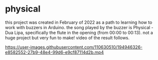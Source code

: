 # physical
this project was created in February of 2022 as a path to learning how to work with buzzers in Arduino. the song played by the buzzer is Physical - Dua Lipa, specifically the flute in the opening (from 00:00 to 00:13). not a huge project but very fun to make! video of the result follows. 

https://user-images.githubusercontent.com/110630510/194946326-e8582552-27b9-48e4-99d6-e9cf87114d2b.mp4

